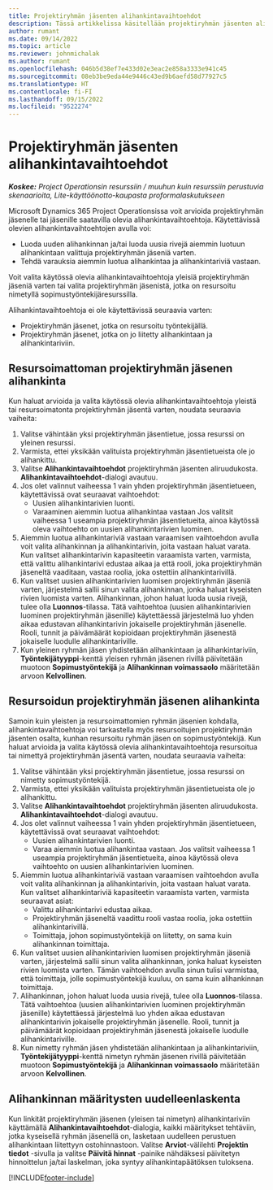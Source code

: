 ```yaml
---
title: Projektiryhmän jäsenten alihankintavaihtoehdot
description: Tässä artikkelissa käsitellään projektiryhmän jäsenten alihankintavaihtoehtoja Microsoft Dynamics 365 Project Operationsissa.
author: rumant
ms.date: 09/14/2022
ms.topic: article
ms.reviewer: johnmichalak
ms.author: rumant
ms.openlocfilehash: 046b5d38ef7e433d02e3eac2e858a3333e941c45
ms.sourcegitcommit: 08eb3be9eda44e9446c43ed9b6aefd58d77927c5
ms.translationtype: HT
ms.contentlocale: fi-FI
ms.lasthandoff: 09/15/2022
ms.locfileid: "9522274"
---
```

# <a name="subcontracting-options-for-project-team-members"></a>Projektiryhmän jäsenten alihankintavaihtoehdot

_**Koskee:** Project Operationsin resurssiin / muuhun kuin resurssiin perustuvia skenaarioita, Lite-käyttöönotto-kaupasta proformalaskutukseen_

Microsoft Dynamics 365 Project Operationsissa voit arvioida projektiryhmän jäsenelle tai jäsenille saatavilla olevia alihankintavaihtoehtoja. Käytettävissä olevien alihankintavaihtoehtojen avulla voi:

- Luoda uuden alihankinnan ja/tai luoda uusia rivejä aiemmin luotuun alihankintaan valittuja projektiryhmän jäseniä varten. 
- Tehdä varauksia aiemmin luotua alihankintaa ja alihankintariviä vastaan. 

Voit valita käytössä olevia alihankintavaihtoehtoja yleisiä projektiryhmän jäseniä varten tai valita projektiryhmän jäsenistä, jotka on resursoitu nimetyllä sopimustyöntekijäresurssilla. 

Alihankintavaihtoehtoja ei ole käytettävissä seuraavia varten:

- Projektiryhmän jäsenet, jotka on resursoitu työntekijällä. 
- Projektiryhmän jäsenet, jotka on jo liitetty alihankintaan ja alihankintariviin. 

## <a name="subcontracting-an-unstaffed-project-team-member"></a>Resursoimattoman projektiryhmän jäsenen alihankinta

Kun haluat arvioida ja valita käytössä olevia alihankintavaihtoehtoja yleistä tai resursoimatonta projektiryhmän jäsentä varten, noudata seuraavia vaiheita:

1. Valitse vähintään yksi projektiryhmän jäsentietue, jossa resurssi on yleinen resurssi.
2. Varmista, ettei yksikään valituista projektiryhmän jäsentietueista ole jo alihankittu. 
3. Valitse **Alihankintavaihtoehdot** projektiryhmän jäsenten aliruudukosta. **Alihankintavaihtoehdot**-dialogi avautuu. 
4. Jos olet valinnut vaiheessa 1 vain yhden projektiryhmän jäsentietueen, käytettävissä ovat seuraavat vaihtoehdot:
    - Uusien alihankintarivien luonti. 
    - Varaaminen aiemmin luotua alihankintaa vastaan Jos valitsit vaiheessa 1 useampia projektiryhmän jäsentietueita, ainoa käytössä oleva vaihtoehto on uusien alihankintarivien luominen.
5. Aiemmin luotua alihankintariviä vastaan varaamisen vaihtoehdon avulla voit valita alihankinnan ja alihankintarivin, joita vastaan haluat varata. Kun valitset alihankintarivin kapasiteetin varaamista varten, varmista, että valittu alihankintarivi edustaa aikaa ja että rooli, joka projektiryhmän jäseneltä vaaditaan, vastaa roolia, joka ostettiin alihankintarivillä.
6. Kun valitset uusien alihankintarivien luomisen projektiryhmän jäseniä varten, järjestelmä sallii sinun valita alihankinnan, jonka haluat kyseisten rivien luomista varten. Alihankinnan, johon haluat luoda uusia rivejä, tulee olla **Luonnos**-tilassa. Tätä vaihtoehtoa (uusien alihankintarivien luominen projektiryhmän jäsenille) käytettäessä järjestelmä luo yhden aikaa edustavan alihankintarivin jokaiselle projektiryhmän jäsenelle. Rooli, tunnit ja päivämäärät kopioidaan projektiryhmän jäsenestä jokaiselle luodulle alihankintariville. 
7. Kun yleinen ryhmän jäsen yhdistetään alihankintaan ja alihankintariviin, **Työntekijätyyppi**-kenttä yleisen ryhmän jäsenen rivillä päivitetään muotoon **Sopimustyöntekijä** ja **Alihankinnan voimassaolo** määritetään arvoon **Kelvollinen**.

## <a name="subcontracting-a-staffed-project-team-member"></a>Resursoidun projektiryhmän jäsenen alihankinta

Samoin kuin yleisten ja resursoimattomien ryhmän jäsenien kohdalla, alihankintavaihtoehtoja voi tarkastella myös resursoitujen projektiryhmän jäsenten osalta, kunhan resursoitu ryhmän jäsen on sopimustyöntekijä. Kun haluat arvioida ja valita käytössä olevia alihankintavaihtoehtoja resursoitua tai nimettyä projektiryhmän jäsentä varten, noudata seuraavia vaiheita:

1. Valitse vähintään yksi projektiryhmän jäsentietue, jossa resurssi on nimetty sopimustyöntekijä.
2. Varmista, ettei yksikään valituista projektiryhmän jäsentietueista ole jo alihankittu. 
3. Valitse **Alihankintavaihtoehdot** projektiryhmän jäsenten aliruudukosta. **Alihankintavaihtoehdot**-dialogi avautuu. 
4. Jos olet valinnut vaiheessa 1 vain yhden projektiryhmän jäsentietueen, käytettävissä ovat seuraavat vaihtoehdot:
      - Uusien alihankintarivien luonti.
      - Varaa aiemmin luotua alihankintaa vastaan.
  Jos valitsit vaiheessa 1 useampia projektiryhmän jäsentietueita, ainoa käytössä oleva vaihtoehto on uusien alihankintarivien luominen.
5. Aiemmin luotua alihankintariviä vastaan varaamisen vaihtoehdon avulla voit valita alihankinnan ja alihankintarivin, joita vastaan haluat varata. Kun valitset alihankintariviä kapasiteetin varaamista varten, varmista seuraavat asiat:
      - Valittu alihankintarivi edustaa aikaa. 
      - Projektiryhmän jäseneltä vaadittu rooli vastaa roolia, joka ostettiin alihankintarivillä. 
      - Toimittaja, johon sopimustyöntekijä on liitetty, on sama kuin alihankinnan toimittaja.
6. Kun valitset uusien alihankintarivien luomisen projektiryhmän jäseniä varten, järjestelmä sallii sinun valita alihankinnan, jonka haluat kyseisten rivien luomista varten. Tämän vaihtoehdon avulla sinun tulisi varmistaa, että toimittaja, jolle sopimustyöntekijä kuuluu, on sama kuin alihankinnan toimittaja. 
7. Alihankinnan, johon haluat luoda uusia rivejä, tulee olla **Luonnos**-tilassa. Tätä vaihtoehtoa (uusien alihankintarivien luominen projektiryhmän jäsenille) käytettäessä järjestelmä luo yhden aikaa edustavan alihankintarivin jokaiselle projektiryhmän jäsenelle. Rooli, tunnit ja päivämäärät kopioidaan projektiryhmän jäsenestä jokaiselle luodulle alihankintariville.  
8. Kun nimetty ryhmän jäsen yhdistetään alihankintaan ja alihankintariviin, **Työntekijätyyppi**-kenttä nimetyn ryhmän jäsenen rivillä päivitetään muotoon **Sopimustyöntekijä** ja **Alihankinnan voimassaolo** määritetään arvoon **Kelvollinen**.

## <a name="re-costing-subcontractor-assignments"></a>Alihankinnan määritysten uudelleenlaskenta

Kun linkität projektiryhmän jäsenen (yleisen tai nimetyn) alihankintariviin käyttämällä **Alihankintavaihtoehdot**-dialogia, kaikki määritykset tehtäviin, jotka kyseisellä ryhmän jäsenellä on, lasketaan uudelleen perustuen alihankintaan liitettyyn ostohinnastoon. Valitse **Arviot**-välilehti **Projektin tiedot** -sivulla ja valitse **Päivitä hinnat** -painike nähdäksesi päivitetyn hinnoittelun ja/tai laskelman, joka syntyy alihankintapäätöksen tuloksena.

[!INCLUDE[footer-include](../../includes/footer-banner.md)]
